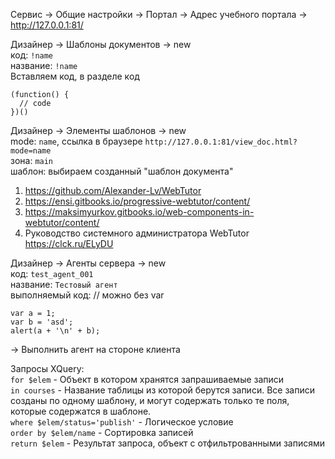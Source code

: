 Сервис -> Общие настройки -> Портал -> Адрес учебного портала -> http://127.0.0.1:81/



Дизайнер -> Шаблоны документов -> new  
код: `!name`   
название: `!name`  
Вставляем код, в разделе код  
```
(function() {  
  // code  
})()  
```

Дизайнер -> Элементы шаблонов -> new  
mode: `name`, ссылка в браузере `http://127.0.0.1:81/view_doc.html?mode=name`  
зона: `main`  
шаблон: выбираем созданный "шаблон документа"  



1. https://github.com/Alexander-Lv/WebTutor  
2. https://ensi.gitbooks.io/progressive-webtutor/content/  
3. https://maksimyurkov.gitbooks.io/web-components-in-webtutor/content/  
4. Руководство системного администратора WebTutor https://clck.ru/ELyDU   


Дизайнер -> Агенты сервера -> new  
код: `test_agent_001`  
название: `Тестовый агент`    
выполняемый код: // можно без var  
```
var a = 1;  
var b = 'asd';  
alert(a + '\n' + b);  
```
-> Выполнить агент на стороне клиента  



Запросы XQuery:  
`for $elem` - Объект в котором хранятся запрашиваемые записи  
`in courses` - Название таблицы из которой берутся записи. Все записи созданы по одному шаблону, и могут содержать только те поля, которые содержатся в шаблоне.  
`where $elem/status='publish'` - Логическое условие  
`order by $elem/name` - Сортировка записей  
`return $elem` - Результат запроса, объект с отфильтрованными записями  
